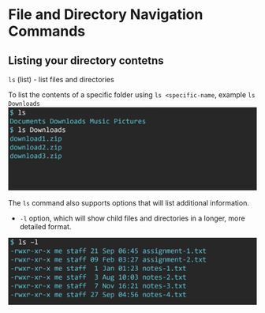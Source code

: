 # File and Directory Navigation Commands
## Listing your directory contetns
`ls` (list) - list files and directories

To list the contents of a specific folder using `ls <specific-name`, example `ls Downloads`
<img src="/images/ls_1.png" width=600>

The `ls` command also supports options that will list additional information.
* `-l` option, which will show child files and directories in a longer, more detailed format.
<img src="/images/ls_2.png" width=600>
